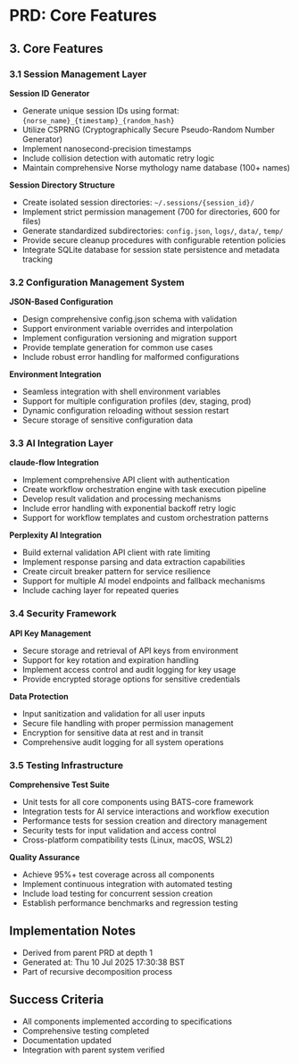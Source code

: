 # PRD: Core Features

## 3. Core Features

### 3.1 Session Management Layer
**Session ID Generator**
- Generate unique session IDs using format: `{norse_name}_{timestamp}_{random_hash}`
- Utilize CSPRNG (Cryptographically Secure Pseudo-Random Number Generator)
- Implement nanosecond-precision timestamps
- Include collision detection with automatic retry logic
- Maintain comprehensive Norse mythology name database (100+ names)

**Session Directory Structure**
- Create isolated session directories: `~/.sessions/{session_id}/`
- Implement strict permission management (700 for directories, 600 for files)
- Generate standardized subdirectories: `config.json`, `logs/`, `data/`, `temp/`
- Provide secure cleanup procedures with configurable retention policies
- Integrate SQLite database for session state persistence and metadata tracking

### 3.2 Configuration Management System
**JSON-Based Configuration**
- Design comprehensive config.json schema with validation
- Support environment variable overrides and interpolation
- Implement configuration versioning and migration support
- Provide template generation for common use cases
- Include robust error handling for malformed configurations

**Environment Integration**
- Seamless integration with shell environment variables
- Support for multiple configuration profiles (dev, staging, prod)
- Dynamic configuration reloading without session restart
- Secure storage of sensitive configuration data

### 3.3 AI Integration Layer
**claude-flow Integration**
- Implement comprehensive API client with authentication
- Create workflow orchestration engine with task execution pipeline
- Develop result validation and processing mechanisms
- Include error handling with exponential backoff retry logic
- Support for workflow templates and custom orchestration patterns

**Perplexity AI Integration**
- Build external validation API client with rate limiting
- Implement response parsing and data extraction capabilities
- Create circuit breaker pattern for service resilience
- Support for multiple AI model endpoints and fallback mechanisms
- Include caching layer for repeated queries

### 3.4 Security Framework
**API Key Management**
- Secure storage and retrieval of API keys from environment
- Support for key rotation and expiration handling
- Implement access control and audit logging for key usage
- Provide encrypted storage options for sensitive credentials

**Data Protection**
- Input sanitization and validation for all user inputs
- Secure file handling with proper permission management
- Encryption for sensitive data at rest and in transit
- Comprehensive audit logging for all system operations

### 3.5 Testing Infrastructure
**Comprehensive Test Suite**
- Unit tests for all core components using BATS-core framework
- Integration tests for AI service interactions and workflow execution
- Performance tests for session creation and directory management
- Security tests for input validation and access control
- Cross-platform compatibility tests (Linux, macOS, WSL2)

**Quality Assurance**
- Achieve 95%+ test coverage across all components
- Implement continuous integration with automated testing
- Include load testing for concurrent session creation
- Establish performance benchmarks and regression testing


## Implementation Notes
- Derived from parent PRD at depth 1
- Generated at: Thu 10 Jul 2025 17:30:38 BST
- Part of recursive decomposition process

## Success Criteria
- All components implemented according to specifications
- Comprehensive testing completed
- Documentation updated
- Integration with parent system verified
